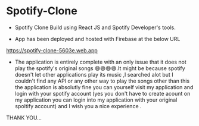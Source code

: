 # Spotify-Clone
- Spotify Clone Build using React JS and Spotify Developer's tools. 

- App has been deployed and hosted with Firebase at the below URL

https://spotify-clone-5603e.web.app

- The application is entirely complete with an only issue that it does not play the spotify's original songs 😄😄😄😄.It might be because spotify doesn't let other applications play its music ,I searched alot but I couldn't find any API or any other way to play the songs other than this the application is absolutly fine you can yourself visit my application and login with your spotify account (yes you don't have to create acount on my application you can login into my application with your original spoltify account) and I wish you a nice experience .

THANK YOU...
